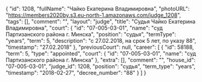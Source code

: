 {
    "id": 1208,
    "fullName": "Чайко Екатерина Владимировна",
    "photoURL": "https://members2020by.s3.eu-north-1.amazonaws.com/judge_1208",
    "tags": [],
    "comment": "",
    "layout": "judge",
    "title": "Судья Чайко Екатерина Владимировна",
    "court": {
        "id": "07-005-03-01",
        "name": "суд Партизанского района г. Минска",
        "position": "судья",
        "termType": "years",
        "term": 5,
        "description": "c 27.02.2018, на срок 5 лет, по указу 88",
        "timestamp": "27.02.2018"
    },
    "previousCourt": null,
    "career": [
        {
            "id": 58188,
            "term": 5,
            "type": "appointed",
            "court": {
                "id": "07-005-03-01",
                "name": "суд Партизанского района г. Минска"
            },
            "extra": [],
            "comment": "",
            "house_id": "07-005-03-01",
            "judge_id": 1208,
            "position": "судья",
            "term_type": "years",
            "timestamp": "2018-02-27",
            "decree_number": "88"
        }
    ]
}